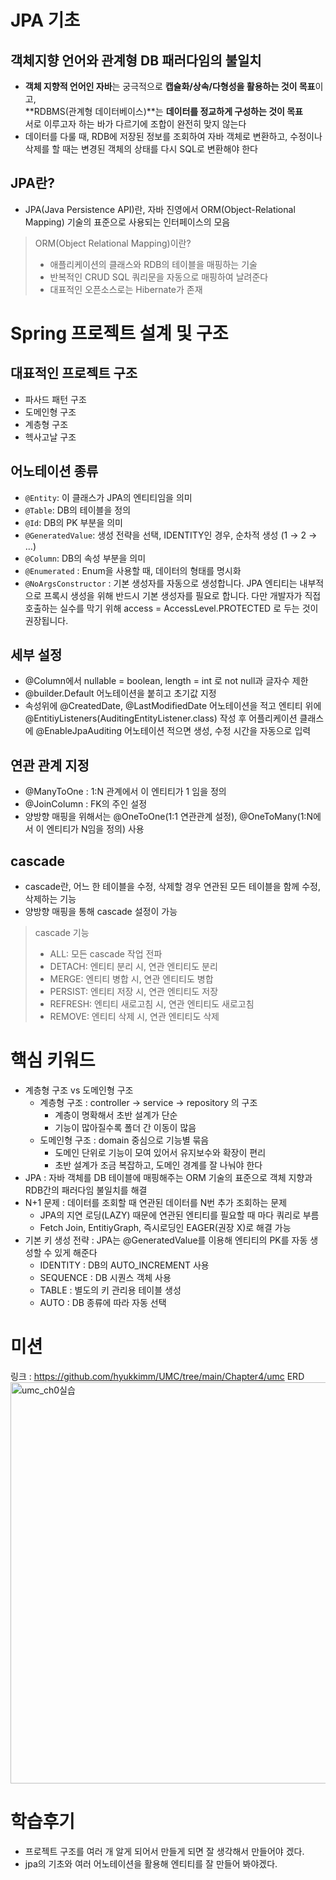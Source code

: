 # JPA 기초
## 객체지향 언어와 관계형 DB 패러다임의 불일치 
- **객체 지향적 언어인 자바**는 궁극적으로 **캡슐화/상속/다형성을 활용하는 것이 목표**이고,<br> 
**RDBMS(관계형 데이터베이스)**는 **데이터를 정교하게 구성하는 것이 목표**<br>서로 이루고자 하는 바가 다르기에 조합이 완전히 맞지 않는다
- 데이터를 다룰 때, RDB에 저장된 정보를 조회하여 자바 객체로 변환하고, 수정이나 삭제를 할 때는 변경된 객체의 상태를 다시 SQL로 변환해야 한다

## JPA란?
- JPA(Java Persistence API)란, 자바 진영에서 ORM(Object-Relational Mapping) 기술의 표준으로 사용되는 인터페이스의 모음
> ORM(Object Relational Mapping)이란?
> - 애플리케이션의 클래스와 RDB의 테이블을 매핑하는 기술
> - 반복적인 CRUD SQL 쿼리문을 자동으로 매핑하여 날려준다
> - 대표적인 오픈소스로는 Hibernate가 존재

# Spring 프로젝트 설계 및 구조
## 대표적인 프로젝트 구조
- 파사드 패턴 구조
- 도메인형 구조
- 계층형 구조
- 헥사고날 구조
## 어노테이션 종류
- `@Entity`: 이 클래스가 JPA의 엔티티임을 의미
- `@Table`: DB의 테이블을 정의
- `@Id`: DB의 PK 부분을 의미
- `@GeneratedValue`: 생성 전략을 선택, IDENTITY인 경우, 순차적 생성 (1 → 2 → …)
- `@Column`: DB의 속성 부분을 의미
- `@Enumerated` : Enum을 사용할 때, 데이터의 형태를 명시화
- `@NoArgsConstructor`  :  기본 생성자를 자동으로 생성합니다. JPA 엔티티는 내부적으로 프록시 생성을 위해 반드시 기본 생성자를 필요로 합니다. 다만 개발자가 직접 호출하는 실수를 막기 위해 access = AccessLevel.PROTECTED 로 두는 것이 권장됩니다.

## 세부 설정
- @Column에서 nullable = boolean, length = int 로 not null과 글자수 제한
- @builder.Default 어노테이션을 붙히고 초기값 지정
- 속성위에 @CreatedDate, @LastModifiedDate 어노테이션을 적고 엔티티 위에 @EntitiyListeners(AuditingEntityListener.class) 작성 후
  어플리케이션 클래스에 @EnableJpaAuditing 어노테이션 적으면 생성, 수정 시간을 자동으로 입력
  
## 연관 관계 지정
- @ManyToOne : 1:N 관계에서 이 엔티티가 1 임을 정의
- @JoinColumn : FK의 주인 설정
- 양방향 매핑을 위해서는 @OneToOne(1:1 연관관계 설정), @OneToMany(1:N에서 이 엔티티가 N임을 정의) 사용
## cascade
- cascade란, 어느 한 테이블을 수정, 삭제할 경우 연관된 모든 테이블을 함께 수정, 삭제하는 기능
- 양방향 매핑을 통해 cascade 설정이 가능
> cascade 기능
> - ALL: 모든 cascade 작업 전파
> - DETACH: 엔티티 분리 시, 연관 엔티티도 분리
> - MERGE: 엔티티 병합 시, 연관 엔티티도 병합
> - PERSIST: 엔티티 저장 시, 연관 엔티티도 저장
> - REFRESH: 엔티티 새로고침 시, 연관 엔티티도 새로고침
> - REMOVE: 엔티티 삭제 시, 연관 엔티티도 삭제

# 핵심 키워드
- 계층형 구조 vs 도메인형 구조
  - 계층형 구조 : controller → service → repository 의 구조
    - 계층이 명확해서 초반 설계가 단순
    - 기능이 많아질수록 폴더 간 이동이 많음
  - 도메인형 구조 : domain 중심으로 기능별 묶음
     - 도메인 단위로 기능이 모여 있어서 유지보수와 확장이 편리
     - 초반 설계가 조금 복잡하고, 도메인 경계를 잘 나눠야 한다
- JPA : 자바 객체를 DB 테이블에 매핑해주는 ORM 기술의 표준으로 객체 지향과 RDB간의 패러다임 불일치를 해결
- N+1 문제 : 데이터를 조회할 때 연관된 데이터를 N번 추가 조회하는 문제
   - JPA의 지연 로딩(LAZY) 때문에 연관된 엔티티를 필요할 때 마다 쿼리로 부름
   - Fetch Join, EntitiyGraph, 즉시로딩인 EAGER(권장 X)로 해결 가능
- 기본 키 생성 전략 : JPA는 @GeneratedValue를 이용해 엔티티의 PK를 자동 생성할 수 있게 해준다
  - IDENTITY : DB의 AUTO_INCREMENT 사용
  - SEQUENCE : DB 시퀀스 객체 사용
  - TABLE : 별도의 키 관리용 테이블 생성
  - AUTO : DB 종류에 따라 자동 선택

# 미션
링크 : https://github.com/hyukkimm/UMC/tree/main/Chapter4/umc
ERD
<img width="1180" height="642" alt="umc_ch0실습" src="https://github.com/user-attachments/assets/f778eb6d-bf63-4df1-8fc5-e0d12789783a" />

# 학습후기
- 프로젝트 구조를 여러 개 알게 되어서 만들게 되면 잘 생각해서 만들어야 겠다.
- jpa의 기초와 여러 어노테이션을 활용해 엔티티를 잘 만들어 봐야겠다.
